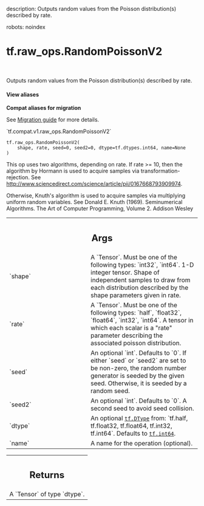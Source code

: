 description: Outputs random values from the Poisson distribution(s) described by rate.

robots: noindex

# tf.raw_ops.RandomPoissonV2

<!-- Insert buttons and diff -->

<table class="tfo-notebook-buttons tfo-api nocontent" align="left">

</table>



Outputs random values from the Poisson distribution(s) described by rate.

<section class="expandable">
  <h4 class="showalways">View aliases</h4>
  <p>
<b>Compat aliases for migration</b>
<p>See
<a href="https://www.tensorflow.org/guide/migrate">Migration guide</a> for
more details.</p>
<p>`tf.compat.v1.raw_ops.RandomPoissonV2`</p>
</p>
</section>

<pre class="devsite-click-to-copy prettyprint lang-py tfo-signature-link">
<code>tf.raw_ops.RandomPoissonV2(
    shape, rate, seed=0, seed2=0, dtype=tf.dtypes.int64, name=None
)
</code></pre>



<!-- Placeholder for "Used in" -->

This op uses two algorithms, depending on rate. If rate >= 10, then
the algorithm by Hormann is used to acquire samples via
transformation-rejection.
See http://www.sciencedirect.com/science/article/pii/0167668793909974.

Otherwise, Knuth's algorithm is used to acquire samples via multiplying uniform
random variables.
See Donald E. Knuth (1969). Seminumerical Algorithms. The Art of Computer
Programming, Volume 2. Addison Wesley

<!-- Tabular view -->
 <table class="responsive fixed orange">
<colgroup><col width="214px"><col></colgroup>
<tr><th colspan="2"><h2 class="add-link">Args</h2></th></tr>

<tr>
<td>
`shape`
</td>
<td>
A `Tensor`. Must be one of the following types: `int32`, `int64`.
1-D integer tensor. Shape of independent samples to draw from each
distribution described by the shape parameters given in rate.
</td>
</tr><tr>
<td>
`rate`
</td>
<td>
A `Tensor`. Must be one of the following types: `half`, `float32`, `float64`, `int32`, `int64`.
A tensor in which each scalar is a "rate" parameter describing the
associated poisson distribution.
</td>
</tr><tr>
<td>
`seed`
</td>
<td>
An optional `int`. Defaults to `0`.
If either `seed` or `seed2` are set to be non-zero, the random number
generator is seeded by the given seed.  Otherwise, it is seeded by a
random seed.
</td>
</tr><tr>
<td>
`seed2`
</td>
<td>
An optional `int`. Defaults to `0`.
A second seed to avoid seed collision.
</td>
</tr><tr>
<td>
`dtype`
</td>
<td>
An optional <a href="../../tf/dtypes/DType.md"><code>tf.DType</code></a> from: `tf.half, tf.float32, tf.float64, tf.int32, tf.int64`. Defaults to <a href="../../tf.md#int64"><code>tf.int64</code></a>.
</td>
</tr><tr>
<td>
`name`
</td>
<td>
A name for the operation (optional).
</td>
</tr>
</table>



<!-- Tabular view -->
 <table class="responsive fixed orange">
<colgroup><col width="214px"><col></colgroup>
<tr><th colspan="2"><h2 class="add-link">Returns</h2></th></tr>
<tr class="alt">
<td colspan="2">
A `Tensor` of type `dtype`.
</td>
</tr>

</table>

